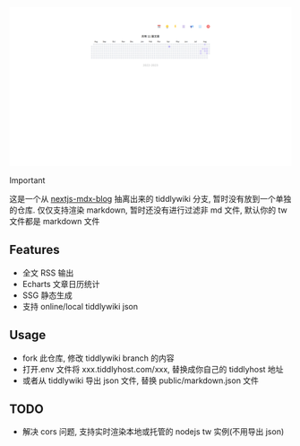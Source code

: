 ![nextjs-tiddlywiki](https://github.com/oeyoews/nextjs-mdx-blog/blob/main/public/next-mdx.png?raw=true)

> [!IMPORTANT]
> 这是一个从 [nextjs-mdx-blog](https://github.com/oeyoews/nextjs-mdx-blog) 抽离出来的 tiddlywiki 分支, 暂时没有放到一个单独的仓库.
> 仅仅支持渲染 markdown, 暂时还没有进行过滤非 md 文件, 默认你的 tw 文件都是 markdown 文件

## Features

- 全文 RSS 输出
- Echarts 文章日历统计
- SSG 静态生成
- 支持 online/local tiddlywiki json

## Usage

- fork 此仓库, 修改 tiddlywiki branch 的内容
- 打开.env 文件将 xxx.tiddlyhost.com/xxx, 替换成你自己的 tiddlyhost 地址
- 或者从 tiddlywiki 导出 json 文件, 替换 public/markdown.json 文件

## TODO

- 解决 cors 问题, 支持实时渲染本地或托管的 nodejs tw 实例(不用导出 json)
